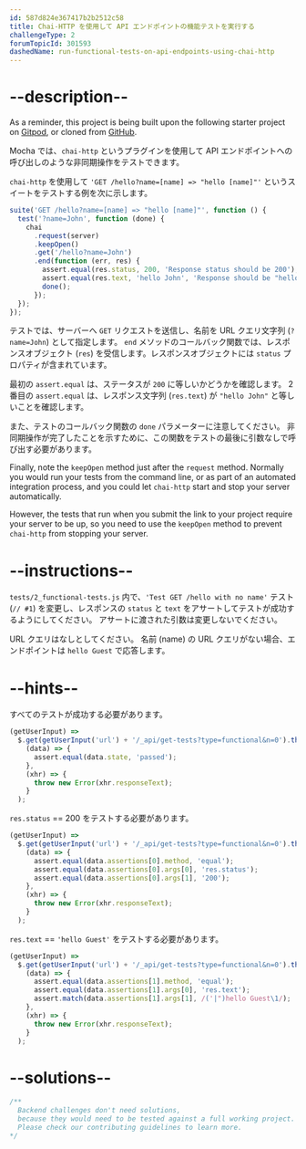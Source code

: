 ```yaml
---
id: 587d824e367417b2b2512c58
title: Chai-HTTP を使用して API エンドポイントの機能テストを実行する
challengeType: 2
forumTopicId: 301593
dashedName: run-functional-tests-on-api-endpoints-using-chai-http
---
```


# --description--

As a reminder, this project is being built upon the following starter project on <a href="https://gitpod.io/?autostart=true#https://github.com/freeCodeCamp/boilerplate-mochachai/" target="_blank" rel="noopener noreferrer nofollow">Gitpod</a>, or cloned from <a href="https://github.com/freeCodeCamp/boilerplate-mochachai/" target="_blank" rel="noopener noreferrer nofollow">GitHub</a>.

Mocha では、`chai-http` というプラグインを使用して API エンドポイントへの呼び出しのような非同期操作をテストできます。

`chai-http` を使用して `'GET /hello?name=[name] => "hello [name]"'` というスイートをテストする例を次に示します。

```js
suite('GET /hello?name=[name] => "hello [name]"', function () {
  test('?name=John', function (done) {
    chai
      .request(server)
      .keepOpen()
      .get('/hello?name=John')
      .end(function (err, res) {
        assert.equal(res.status, 200, 'Response status should be 200');
        assert.equal(res.text, 'hello John', 'Response should be "hello John"');
        done();
      });
  });
});
```

テストでは、サーバーへ `GET` リクエストを送信し、名前を URL クエリ文字列 (`?name=John`) として指定します。 `end` メソッドのコールバック関数では、レスポンスオブジェクト (`res`) を受信します。レスポンスオブジェクトには `status` プロパティが含まれています。

最初の `assert.equal` は、ステータスが `200` に等しいかどうかを確認します。 2 番目の `assert.equal` は、レスポンス文字列 (`res.text`) が `"hello John"` と等しいことを確認します。

また、テストのコールバック関数の `done` パラメーターに注意してください。 非同期操作が完了したことを示すために、この関数をテストの最後に引数なしで呼び出す必要があります。

Finally, note the `keepOpen` method just after the `request` method. Normally you would run your tests from the command line, or as part of an automated integration process, and you could let `chai-http` start and stop your server automatically.

However, the tests that run when you submit the link to your project require your server to be up, so you need to use the `keepOpen` method to prevent `chai-http` from stopping your server.

# --instructions--

`tests/2_functional-tests.js` 内で、`'Test GET /hello with no name'` テスト (`// #1`) を変更し、レスポンスの `status` と `text` をアサートしてテストが成功するようにしてください。 アサートに渡された引数は変更しないでください。

URL クエリはなしとしてください。 名前 (name) の URL クエリがない場合、エンドポイントは `hello Guest` で応答します。

# --hints--

すべてのテストが成功する必要があります。

```js
(getUserInput) =>
  $.get(getUserInput('url') + '/_api/get-tests?type=functional&n=0').then(
    (data) => {
      assert.equal(data.state, 'passed');
    },
    (xhr) => {
      throw new Error(xhr.responseText);
    }
  );
```

`res.status` == 200 をテストする必要があります。

```js
(getUserInput) =>
  $.get(getUserInput('url') + '/_api/get-tests?type=functional&n=0').then(
    (data) => {
      assert.equal(data.assertions[0].method, 'equal');
      assert.equal(data.assertions[0].args[0], 'res.status');
      assert.equal(data.assertions[0].args[1], '200');
    },
    (xhr) => {
      throw new Error(xhr.responseText);
    }
  );
```

`res.text` == `'hello Guest'` をテストする必要があります。

```js
(getUserInput) =>
  $.get(getUserInput('url') + '/_api/get-tests?type=functional&n=0').then(
    (data) => {
      assert.equal(data.assertions[1].method, 'equal');
      assert.equal(data.assertions[1].args[0], 'res.text');
      assert.match(data.assertions[1].args[1], /('|")hello Guest\1/);
    },
    (xhr) => {
      throw new Error(xhr.responseText);
    }
  );
```

# --solutions--

```js
/**
  Backend challenges don't need solutions, 
  because they would need to be tested against a full working project. 
  Please check our contributing guidelines to learn more.
*/
```
